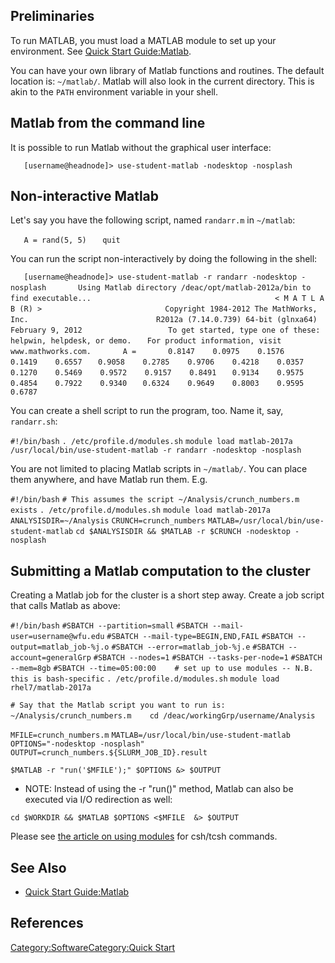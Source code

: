 ## Preliminaries

To run MATLAB, you must load a MATLAB module to set up your environment.
See [Quick Start Guide:Matlab](Quick_Start_Guide:Matlab "wikilink").

You can have your own library of Matlab functions and routines. The
default location is: `~/matlab/`. Matlab will also look in the current
directory. This is akin to the `PATH` environment variable in your
shell.

## Matlab from the command line

It is possible to run Matlab without the graphical user interface:

`   [username@headnode]> use-student-matlab -nodesktop -nosplash`

## Non-interactive Matlab

Let's say you have the following script, named `randarr.m` in
`~/matlab`:

`   A = rand(5, 5)`
`   quit`

You can run the script non-interactively by doing the following in the
shell:

`   [username@headnode]> use-student-matlab -r randarr -nodesktop -nosplash`
`   `
`   Using Matlab directory /deac/opt/matlab-2012a/bin to find executable...`
`   `
`                                     < M A T L A B (R) >`
`                           Copyright 1984-2012 The MathWorks, Inc.`
`                            R2012a (7.14.0.739) 64-bit (glnxa64)`
`                                      February 9, 2012`
`   `
`       `
`    `
`   To get started, type one of these: helpwin, helpdesk, or demo.`
`   For product information, visit www.mathworks.com.`
`   `
`   A =`
`   `
`   0.8147    0.0975    0.1576    0.1419    0.6557`
`   0.9058    0.2785    0.9706    0.4218    0.0357`
`   0.1270    0.5469    0.9572    0.9157    0.8491`
`   0.9134    0.9575    0.4854    0.7922    0.9340`
`   0.6324    0.9649    0.8003    0.9595    0.6787`

You can create a shell script to run the program, too. Name it, say,
`randarr.sh`:

`#!/bin/bash`
`. /etc/profile.d/modules.sh`
`module load matlab-2017a`
`/usr/local/bin/use-student-matlab -r randarr -nodesktop -nosplash`

You are not limited to placing Matlab scripts in `~/matlab/`. You can
place them anywhere, and have Matlab run them. E.g.

`#!/bin/bash`
`# This assumes the script ~/Analysis/crunch_numbers.m exists`
`. /etc/profile.d/modules.sh`
`module load matlab-2017a`
`   `
`ANALYSISDIR=~/Analysis`
`CRUNCH=crunch_numbers`
`MATLAB=/usr/local/bin/use-student-matlab`
`cd $ANALYSISDIR && $MATLAB -r $CRUNCH -nodesktop -nosplash`

## Submitting a Matlab computation to the cluster

Creating a Matlab job for the cluster is a short step away. Create a job
script that calls Matlab as
above:

`#!/bin/bash`
`#SBATCH --partition=small`
`#SBATCH --mail-user=username@wfu.edu`
`#SBATCH --mail-type=BEGIN,END,FAIL`
`#SBATCH --output=matlab_job-%j.o`
`#SBATCH --error=matlab_job-%j.e`
`#SBATCH --account=generalGrp`
`#SBATCH --nodes=1`
`#SBATCH --tasks-per-node=1`
`#SBATCH --mem=8gb`
`#SBATCH --time=05:00:00`
`   `
`# set up to use modules -- N.B. this is bash-specific`
`. /etc/profile.d/modules.sh`
`module load rhel7/matlab-2017a`

`# Say that the Matlab script you want to run is: ~/Analysis/crunch_numbers.m`
`   `
`cd /deac/workingGrp/username/Analysis`

`MFILE=crunch_numbers.m`
`MATLAB=/usr/local/bin/use-student-matlab`
`OPTIONS="-nodesktop -nosplash"`
`OUTPUT=crunch_numbers.${SLURM_JOB_ID}.result`

`$MATLAB -r "run('$MFILE');" $OPTIONS &> $OUTPUT`

  - NOTE: Instead of using the -r "run()" method, Matlab can also be
    executed via I/O redirection as well:

`cd $WORKDIR && $MATLAB $OPTIONS <$MFILE  &> $OUTPUT`

Please see [the article on using
modules](Quick_Start_Guide:Environment_Modules "wikilink") for csh/tcsh
commands.

## See Also

  - [Quick Start Guide:Matlab](Quick_Start_Guide:Matlab "wikilink")

## References

<references/>

[Category:Software](Category:Software "wikilink")[Category:Quick Start](Category:Quick_Start "wikilink")
